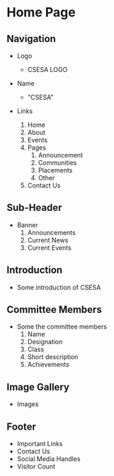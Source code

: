# Home Page

## Navigation

- Logo
  - CSESA LOGO
- Name

  - "CSESA"

- Links
  1.  Home
  1.  About
  1.  Events
  1.  Pages
      1. Announcement
      1. Communities
      1. Placements
      1. Other
  1.  Contact Us

## Sub-Header

- Banner
  1. Announcements
  1. Current News
  1. Current Events

## Introduction

- Some introduction of CSESA

## Committee Members

- Some the committee members
  1. Name
  1. Designation
  1. Class
  1. Short description
  1. Achievements

## Image Gallery

- Images

## Footer

- Important Links
- Contact Us
- Social Media Handles
- Visitor Count
